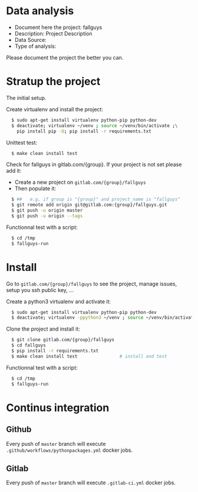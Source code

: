 # Data analysis
- Document here the project: fallguys
- Description: Project Description
- Data Source:
- Type of analysis:

Please document the project the better you can.

# Stratup the project

The initial setup.

Create virtualenv and install the project:
```bash
  $ sudo apt-get install virtualenv python-pip python-dev
  $ deactivate; virtualenv ~/venv ; source ~/venv/bin/activate ;\
    pip install pip -U; pip install -r requirements.txt
```

Unittest test:
```bash
  $ make clean install test
```

Check for fallguys in gitlab.com/{group}.
If your project is not set please add it:

- Create a new project on `gitlab.com/{group}/fallguys`
- Then populate it:

```bash
  $ ##   e.g. if group is "{group}" and project_name is "fallguys"
  $ git remote add origin git@gitlab.com:{group}/fallguys.git
  $ git push -u origin master
  $ git push -u origin --tags
```

Functionnal test with a script:
```bash
  $ cd /tmp
  $ fallguys-run
```
# Install
Go to `gitlab.com/{group}/fallguys` to see the project, manage issues,
setup you ssh public key, ...

Create a python3 virtualenv and activate it:
```bash
  $ sudo apt-get install virtualenv python-pip python-dev
  $ deactivate; virtualenv -ppython3 ~/venv ; source ~/venv/bin/activate
```

Clone the project and install it:
```bash
  $ git clone gitlab.com/{group}/fallguys
  $ cd fallguys
  $ pip install -r requirements.txt
  $ make clean install test                # install and test
```
Functionnal test with a script:
```bash
  $ cd /tmp
  $ fallguys-run
``` 

# Continus integration
## Github 
Every push of `master` branch will execute `.github/workflows/pythonpackages.yml` docker jobs.
## Gitlab
Every push of `master` branch will execute `.gitlab-ci.yml` docker jobs.
